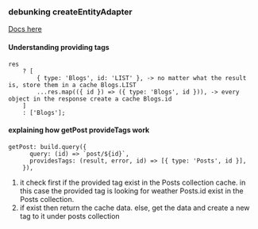 ### debunking createEntityAdapter

<a href="https://redux-toolkit.js.org/api/createEntityAdapter#parameters">Docs here</a>

#### Understanding providing tags

```React
res
    ? [
        { type: 'Blogs', id: 'LIST' }, -> no matter what the result is, store them in a cache Blogs.LIST
        ...res.map(({ id }) => ({ type: 'Blogs', id })), -> every object in the response create a cache Blogs.id
    ]
    : ['Blogs'];
```

#### explaining how getPost provideTags work

```React
getPost: build.query({
      query: (id) => `post/${id}`,
      providesTags: (result, error, id) => [{ type: 'Posts', id }],
    }),
```

1. it check first if the provided tag exist in the Posts collection cache. in this case the provided tag
   is looking for weather Posts.id exist in the Posts collection.
2. if exist then return the cache data. else, get the data and create a new tag to it under posts collection
